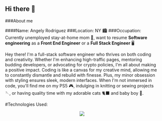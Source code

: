 ## Hi there 👋

###About me 

####Name: 
Angely Rodriguez
###Location: 
NY 🏙
###Occupation: 
Currently unemployed stay-at-home mom 👶, want to resume **Software engineering** as a **Front End Engineer** or a **Full Stack Engineer** 🖥

Hey there! I'm a full-stack software engineer who thrives on both coding and creativity. Whether I'm enhancing high-traffic pages, mentoring budding developers, or advocating for crypto policies, I'm all about making a positive impact. Coding is like a canvas for my creative mind, allowing me to constantly dismantle and rebuild with finesse. Plus, my minor obsession with styling ensures sleek, modern interfaces. When I'm not immersed in code, you'll find me on my PS5 🎮, indulging in knitting or sewing projects 🪡, or having quality time with my adorable cats 🐈‍⬛ and baby boy 👦. 

#Technologies Used: 

<p align="center">
  <a href="https://skillicons.dev">
    <img src="https://skillicons.dev/icons?i=git,nextjs,html,css,styledcomponents,tailwind,figma,js,ts,graphql,nodejs,express,react,jest,reactnative,go,aws,cloudflare,docker,mongodb,mysql,postgres," />
  </a>
</p>
